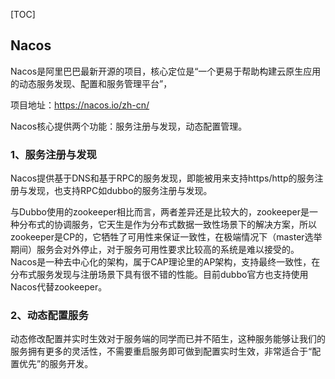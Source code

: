 

[TOC]



## Nacos

Nacos是阿里巴巴最新开源的项目，核心定位是“一个更易于帮助构建云原生应用的动态服务发现、配置和服务管理平台”，

项目地址：https://nacos.io/zh-cn/

 Nacos核心提供两个功能：服务注册与发现，动态配置管理。



###   1、服务注册与发现

   Nacos提供基于DNS和基于RPC的服务发现，即能被用来支持https/http的服务注册与发现，也支持RPC如dubbo的服务注册与发现。

  与Dubbo使用的zookeeper相比而言，两者差异还是比较大的，zookeeper是一种分布式的协调服务，它天生是作为分布式数据一致性场景下的解决方案，所以zookeeper是CP的，它牺牲了可用性来保证一致性，在极端情况下（master选举期间）服务会对外停止，对于服务可用性要求比较高的系统是难以接受的。Nacos是一种去中心化的架构，属于CAP理论里的AP架构，支持最终一致性，在分布式服务发现与注册场景下具有很不错的性能。目前dubbo官方也支持使用Nacos代替zookeeper。

###   2、动态配置服务

   动态修改配置并实时生效对于服务端的同学而已并不陌生，这种服务能够让我们的服务拥有更多的灵活性，不需要重启服务即可做到配置实时生效，非常适合于“配置优先”的服务开发。